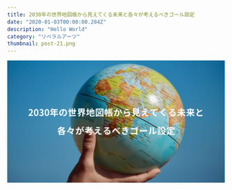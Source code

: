```yaml
---
title: 2030年の世界地図帳から見えてくる未来と各々が考えるべきゴール設定
date: "2020-01-03T00:00:00.284Z"
description: "Hello World"
category: "リベラルアーツ"
thumbnail: post-21.png
---
```


![](./post-21.png)